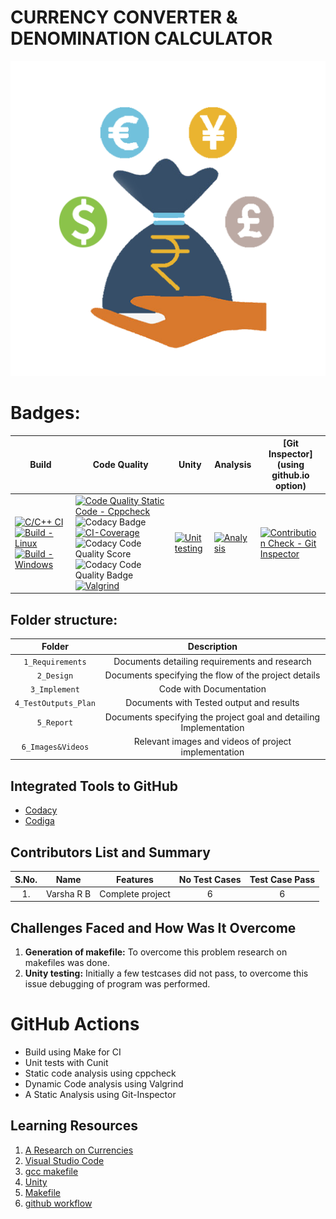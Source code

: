 # CURRENCY CONVERTER & DENOMINATION CALCULATOR

![image](https://github.com/Varsha-5/M1_Project-name/blob/main/picture.png)

# Badges:

Build | Code Quality | Unity | Analysis | [Git Inspector](using github.io option)
------|----------|-------|---------------|----------------------  
[![C/C++ CI](https://github.com/Varsha-5/M1_Project_2022/actions/workflows/C-build.yml/badge.svg)](https://github.com/Varsha-5/M1_Project_2022/actions/workflows/C-build.yml) [![Build - Linux](https://github.com/Varsha-5/M1_Project_2022/actions/workflows/Build%20Linux.yml/badge.svg)](https://github.com/Varsha-5/M1_Project_2022/actions/workflows/Build%20Linux.yml) [![Build - Windows](https://github.com/Varsha-5/M1_Project_2022/actions/workflows/Build-Windows.yml/badge.svg)](https://github.com/Varsha-5/M1_Project_2022/actions/workflows/Build-Windows.yml)  | [![Code Quality Static Code - Cppcheck](https://github.com/Varsha-5/M1_Project_2022/actions/workflows/cppcheck.yml/badge.svg)](https://github.com/Varsha-5/M1_Project_2022/actions/workflows/cppcheck.yml) ![Codacy Badge](https://app.codacy.com/project/badge/Grade/ab8c67fa35dd40c4be627330ca352c2d) [![CI-Coverage](https://github.com/Varsha-5/M1_Project_2022/actions/workflows/Coverage.yml/badge.svg)](https://github.com/Varsha-5/M1_Project_2022/actions/workflows/Coverage.yml)          ![Codacy Code Quality Score](https://api.codiga.io/project/32184/score/svg)![Codacy Code Quality Badge](https://api.codiga.io/project/32184/status/svg)   [![Valgrind](https://github.com/Varsha-5/M1_Project_2022/actions/workflows/Valgrind.yml/badge.svg)](https://github.com/Varsha-5/M1_Project_2022/actions/workflows/Valgrind.yml) | [![Unit testing](https://github.com/Varsha-5/M1_Project_2022/actions/workflows/unit.yml/badge.svg)](https://github.com/Varsha-5/M1_Project_2022/actions/workflows/unit.yml) | [![Analysis](https://github.com/Varsha-5/M1_Project_2022/actions/workflows/Analysis.yml/badge.svg)](https://github.com/Varsha-5/M1_Project_2022/actions/workflows/Analysis.yml) | [![Contribution Check - Git Inspector](https://github.com/Varsha-5/M1_Project_2022/actions/workflows/Gitinspector.yml/badge.svg)](https://github.com/Varsha-5/M1_Project_2022/actions/workflows/Gitinspector.yml)
## Folder structure:

| Folder                |    Description                       |
| :----------------:    | :----------------: |
| `1_Requirements`      | Documents detailing requirements and research |
| `2_Design`            | Documents specifying the flow of the project details |
| `3_Implement`         | Code with Documentation |
| `4_TestOutputs_Plan`  | Documents with Tested output and results |
| `5_Report`            | Documents specifying the project goal and detailing Implementation |
| `6_Images&Videos`     | Relevant images and videos of project implementation |


## Integrated Tools to GitHub

*  [Codacy](https://www.codacy.com/)
*  [Codiga](https://app.codiga.io/home)

## Contributors List and Summary

|S.No. |  Name   |    Features    |No Test Cases|Test Case Pass|
|:---:|:---:|:---:|:---:|:---:|
|1. | Varsha R B  | Complete project   | 6   | 6     |
    

## Challenges Faced and How Was It Overcome

1. **Generation of makefile:** To overcome this problem research on makefiles was done.
2. **Unity testing:** Initially a few testcases did not pass, to overcome this issue debugging of program was performed.


# GitHub Actions
* Build using Make for CI
* Unit tests with Cunit
* Static code analysis using cppcheck
* Dynamic Code analysis using Valgrind
* A Static Analysis using Git-Inspector

## Learning Resources
1. [A Research on Currencies](https://www.nationsonline.org/oneworld/currencies.htm)
2. [Visual Studio Code](https://flaviocopes.com/vscode/)
3. [gcc makefile](https://www3.ntu.edu.sg/home/ehchua/programming/cpp/gcc_make.html#zz-2.1)
4. [Unity](http://www.throwtheswitch.org/unity)
5. [Makefile](https://makefiletutorial.com)
6. [github workflow](https://docs.github.com/en/actions/learn-github-action)
 
